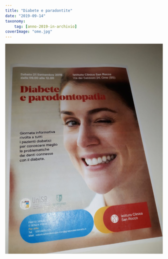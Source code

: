 ```yaml
---
title: "Diabete e paradontite"
date: "2019-09-14"
taxonomy: 
    tag: [anno-2019-in-archivio]
coverImage: "ome.jpg"
---
```


![](images/ome.jpg)
